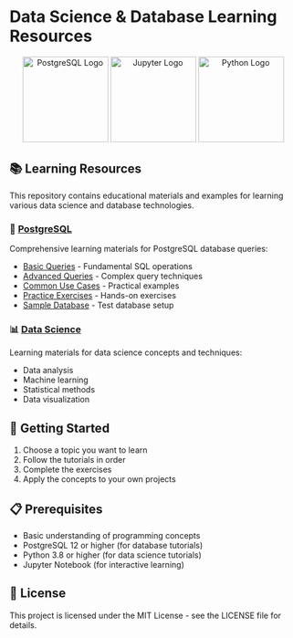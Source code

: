 # Data Science & Database Learning Resources

<div align="center">
  <img src="https://www.postgresql.org/media/img/about/press/elephant.png" alt="PostgreSQL Logo" width="150" height="150">
  <img src="https://jupyter.org/assets/nav_logo.svg" alt="Jupyter Logo" width="150" height="150">
  <img src="https://www.python.org/static/community_logos/python-logo-generic.svg" alt="Python Logo" width="150" height="150">
</div>

## 📚 Learning Resources

This repository contains educational materials and examples for learning various data science and database technologies.

### 🐘 [PostgreSQL](PostgreSQL/README.md)

Comprehensive learning materials for PostgreSQL database queries:

- [Basic Queries](PostgreSQL/01_basic_queries.md) - Fundamental SQL operations
- [Advanced Queries](PostgreSQL/02_advanced_queries.md) - Complex query techniques
- [Common Use Cases](PostgreSQL/03_common_use_cases.md) - Practical examples
- [Practice Exercises](PostgreSQL/04_exercises.md) - Hands-on exercises
- [Sample Database](PostgreSQL/sample_database_README.md) - Test database setup

### 📊 [Data Science](Data%20Science/README.md)

Learning materials for data science concepts and techniques:

- Data analysis
- Machine learning
- Statistical methods
- Data visualization

## 🚀 Getting Started

1. Choose a topic you want to learn
2. Follow the tutorials in order
3. Complete the exercises
4. Apply the concepts to your own projects

## 📋 Prerequisites

- Basic understanding of programming concepts
- PostgreSQL 12 or higher (for database tutorials)
- Python 3.8 or higher (for data science tutorials)
- Jupyter Notebook (for interactive learning)

## 📝 License

This project is licensed under the MIT License - see the LICENSE file for details.
